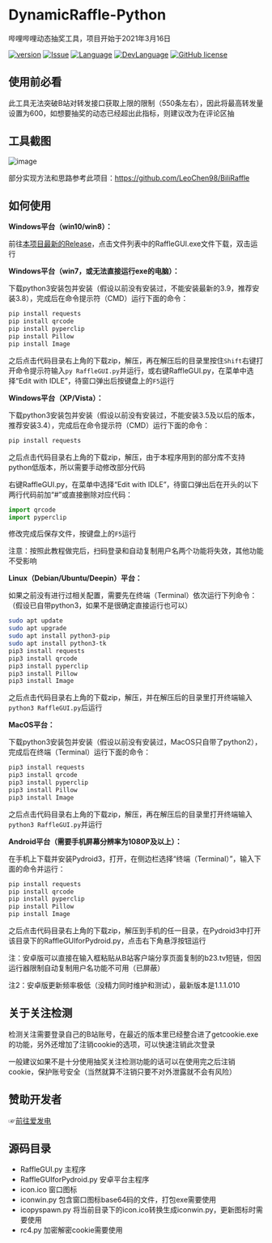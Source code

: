# DynamicRaffle-Python
哔哩哔哩动态抽奖工具，项目开始于2021年3月16日

[![version](https://img.shields.io/github/v/release/shoyu3/DynamicRaffle-Python.svg?label=最新版本)](https://github.com/shoyu3/DynamicRaffle-Python/releases)
[![Issue](https://img.shields.io/github/issues/shoyu3/DynamicRaffle-Python.svg?label=Issues)](https://github.com/shoyu3/DynamicRaffle-Python/issues)
[![Language](https://img.shields.io/badge/%E8%AF%AD%E8%A8%80-%E4%B8%AD%E6%96%87-brightgreen.svg)](#)
[![DevLanguage](https://img.shields.io/badge/%E5%BC%80%E5%8F%91%E8%AF%AD%E8%A8%80-Python-brightgreen.svg)](#)
[![GitHub license](https://img.shields.io/github/license/shoyu3/DynamicRaffle-Python.svg?label=开源许可)](https://github.com/shoyu3/DynamicRaffle-Python/blob/master/LICENSE)

## 使用前必看

此工具无法突破B站对转发接口获取上限的限制（550条左右），因此将最高转发量设置为600，如想要抽奖的动态已经超出此指标，则建议改为在评论区抽

## 工具截图

![image](https://user-images.githubusercontent.com/75879378/116789074-ad7cd380-aadf-11eb-890c-37c57a7c3aea.png)

<!--
最新版本（1.1.4）：
![图片](https://user-images.githubusercontent.com/75879378/115114829-d4a5b200-9fc3-11eb-915e-d662a2c55319.png)
旧版本（1.1.0）：
![image](https://user-images.githubusercontent.com/75879378/113187997-17f5e600-928c-11eb-94a1-61d03f978f0f.png)
旧版本（1.0.5）：
![截图1](https://user-images.githubusercontent.com/75879378/112523063-4fbae480-8dd9-11eb-879b-3d9a4182fc12.png)
某个旧版：
![截图2](https://user-images.githubusercontent.com/75879378/112303896-cd96c700-8cd7-11eb-9a5a-0de24521d512.png)
-->
部分实现方法和思路参考此项目：https://github.com/LeoChen98/BiliRaffle

## 如何使用

**Windows平台（win10/win8）：**

前往[本项目最新的Release](https://github.com/shoyu3/DynamicRaffle-Python/releases/latest)，点击文件列表中的RaffleGUI.exe文件下载，双击运行

**Windows平台（win7，或无法直接运行exe的电脑）：**

下载python3安装包并安装（假设以前没有安装过，不能安装最新的3.9，推荐安装3.8），完成后在命令提示符（CMD）运行下面的命令：

```bash
pip install requests
pip install qrcode
pip install pyperclip
pip install Pillow
pip install Image
```

之后点击代码目录右上角的下载zip，解压，再在解压后的目录里按住```Shift```右键打开命令提示符输入```py RaffleGUI.py```并运行，或右键RaffleGUI.py，在菜单中选择“Edit with IDLE”，待窗口弹出后按键盘上的```F5```运行

**Windows平台（XP/Vista）：**

下载python3安装包并安装（假设以前没有安装过，不能安装3.5及以后的版本，推荐安装3.4），完成后在命令提示符（CMD）运行下面的命令：

```bash
pip install requests
```

之后点击代码目录右上角的下载zip，解压，由于本程序用到的部分库不支持python低版本，所以需要手动修改部分代码

右键RaffleGUI.py，在菜单中选择“Edit with IDLE”，待窗口弹出后在开头的以下两行代码前加“#”或直接删除对应代码：

```python
import qrcode
import pyperclip
```

修改完成后保存文件，按键盘上的```F5```运行

注意：按照此教程做完后，扫码登录和自动复制用户名两个功能将失效，其他功能不受影响

**Linux（Debian/Ubuntu/Deepin）平台：**

如果之前没有进行过相关配置，需要先在终端（Terminal）依次运行下列命令：（假设已自带python3，如果不是很确定直接运行也可以）

```bash
sudo apt update
sudo apt upgrade
sudo apt install python3-pip
sudo apt install python3-tk
pip3 install requests
pip3 install qrcode
pip3 install pyperclip
pip3 install Pillow
pip3 install Image
```

之后点击代码目录右上角的下载zip，解压，并在解压后的目录里打开终端输入```python3 RaffleGUI.py```后运行

**MacOS平台：**

下载python3安装包并安装（假设以前没有安装过，MacOS只自带了python2），完成后在终端（Terminal）运行下面的命令：<!--（如果提示找不到命令在每条的pip后面加一个3）-->

```bash
pip3 install requests
pip3 install qrcode
pip3 install pyperclip
pip3 install Pillow
pip3 install Image
```

之后点击代码目录右上角的下载zip，解压，再在解压后的目录里打开终端输入```python3 RaffleGUI.py```并运行

**Android平台（需要手机屏幕分辨率为1080P及以上）：**

在手机上下载并安装Pydroid3，打开，在侧边栏选择“终端（Terminal）”，输入下面的命令并运行：

```bash
pip install requests
pip install qrcode
pip install pyperclip
pip install Pillow
pip install Image
```

之后点击代码目录右上角的下载zip，解压到手机的任一目录，在Pydroid3中打开该目录下的RaffleGUIforPydroid.py，点击右下角悬浮按钮运行

注：安卓版可以直接在输入框粘贴从B站客户端分享页面复制的b23.tv短链，但因运行器限制自动复制用户名功能不可用（已屏蔽）

注2：安卓版更新频率极低（没精力同时维护和测试），最新版本是1.1.1.010

## 关于关注检测

检测关注需要登录自己的B站账号，在最近的版本里已经整合进了getcookie.exe的功能，另外还增加了注销cookie的选项，可以快速注销此次登录

一般建议如果不是十分使用抽奖关注检测功能的话可以在使用完之后注销cookie，保护账号安全（当然就算不注销只要不对外泄露就不会有风险）

## 赞助开发者

☞[前往爱发电](https://afdian.net/@shoyu)

## 源码目录

- RaffleGUI.py 主程序
- RaffleGUIforPydroid.py 安卓平台主程序
- icon.ico 窗口图标
- iconwin.py 包含窗口图标base64码的文件，打包exe需要使用
- icopyspawn.py 将当前目录下的icon.ico转换生成iconwin.py，更新图标时需要使用
- rc4.py 加密解密cookie需要使用
